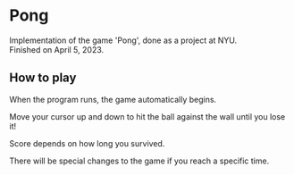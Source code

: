 # Pong

Implementation of the game 'Pong', done as a project at NYU. <br />
Finished on April 5, 2023. 

## How to play

When the program runs, the game automatically begins. <br />

Move your cursor up and down to hit the ball against the wall until you lose it! <br />

Score depends on how long you survived. <br />

There will be special changes to the game if you reach a specific time. 
